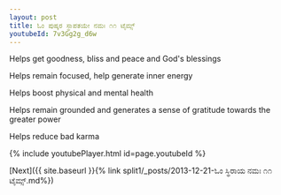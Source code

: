 ```yaml
---
layout: post
title: ಓಂ ಪುಷ್ಕರ ಸ್ಥಾಪತಯೇ ನಮಃ ೧೧ ಟೈಮ್ಸ್
youtubeId: 7v3Gg2g_d6w
---
```

 
 
Helps get goodness, bliss and peace and God's blessings
 
Helps remain focused, help generate inner energy 
 
Helps boost physical and mental health 
 
Helps remain grounded and generates a sense of gratitude towards the greater power 
 
Helps reduce bad karma
 
 
 
 


{% include youtubePlayer.html id=page.youtubeId %}
 
[Next]({{ site.baseurl }}{% link  split1/_posts/2013-12-21-ಓಂ ಸ್ಥಿರಾಯ ನಮಃ ೧೧ ಟೈಮ್ಸ್.md%})
 
